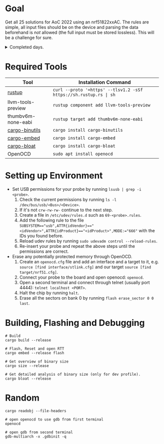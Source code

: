 # Goal

Get all 25 solutions for AoC 2022 using an nrf51822xxAC. The rules are simple, all input files should be on the device
and parsing the data beforehand is *not* allowed (the full input must be stored lossless). This
will be a challenge for sure.

<details><summary>Completed days.</summary>

| day | part 1 (us) | part 2 (us) | day | part 1 (us) | part 2 (us) |
|-----|-------------|-------------|-----|-------------|-------------|
| 1   | 10,345      | 10,629      | 14  |             |             |
| 2   | 12,215      | 12,214      | 15  |             |             |
| 3   | 30,443      | 30,574      | 16  |             |             |
| 4   | 19,132      | 19,161      | 17  |             |             |
| 5   | 27,831      | 33,976      | 18  |             |             |
| 6   | 5,816       | 11,392      | 19  |             |             |
| 7   | 16,155      | 16,255      | 20  |             |             |
| 8   | 174,629     | 166,544     | 21  |             |             |
| 9   | 206,356     | 513,470     | 22  |             |             |
| 10  | 844         | 1,820       | 23  |             |             |
| 11  |             |             | 24  |             |             |
| 12  | 200,008     | 259,865     | 25  |             |             |
| 13  |             |             |     |             |             |

</details>

# Required Tools

| Tool                                                              | Installation Command                                              |
|-------------------------------------------------------------------|-------------------------------------------------------------------|
| [rustup](https://www.rust-lang.org/tools/install)                 | `curl --proto '=https' --tlsv1.2 -sSf https://sh.rustup.rs \| sh` |
| llvm-tools-preview                                                | `rustup component add llvm-tools-preview`                         |
| thumbv6m-none-eabi                                                | `rustup target add thumbv6m-none-eabi`                            |
| [cargo-binutils](https://github.com/rust-embedded/cargo-binutils) | `cargo install cargo-binutils`                                    |
| [cargo-embed](https://github.com/probe-rs/cargo-embed)            | `cargo install cargo-embed`                                       |
| [cargo-bloat](https://github.com/RazrFalcon/cargo-bloat)          | `cargo install cargo-bloat`                                       |
| OpenOCD                                                           | `sudo apt install openocd`                                        |

# Setting up Environment

* Set USB permissions for your probe by running ``lsusb | grep -i <probe>``.
    1. Check the current permissions by running `ls -l /dev/bus/usb/<Bus>/<Device>`.
    2. If it's not ``crw-rw-rw-`` continue to the next step.
    3. Create a file in ``/etc/udev/rules.d`` such as ``69-<probe>.rules``.
    4. Add the following rule to the
       file ``SUBSYSTEM=="usb",ATTR{idVendor}=="<idVendor>",ATTR{idProduct}=="<idProduct>",MODE:="666"`` with the IDs
       you found before.
    5. Reload udev rules by running ``sudo udevadm control --reload-rules``.
    6. Re-insert your probe and repeat the above steps until the permissions are correct.
* Erase any potentially protected memory through OpenOCD.
    1. Create an ``openocd.cfg`` file and add an interface and a target to it,
       e.g. ``source [find interface/stlink.cfg]`` and our target ``source [find target/nrf51.cfg]``.
    2. Connect your probe to the board and open openocd: ``openocd``.
    3. Open a second terminal and connect through telnet (usually port 4444): ``telnet localhost <PORT>``.
    4. Halt the chip by running ``halt``.
    5. Erase all the sectors on bank 0 by running ``flash erase_sector 0 0 last``.

# Building, Flashing and Debugging

```
# Build
cargo build --release

# Flash, Reset and open RTT
cargo embed --release flash

# Get overview of binary size
cargo size --release

# Get detailed analysis of binary size (only for dev profile).
cargo bloat --release
```

# Random

```
cargo readobj --file-headers

# open openocd to use gdb from first terminal
openocd

# open gdb from second terminal
gdb-multiarch -x .gdbinit -q
```
